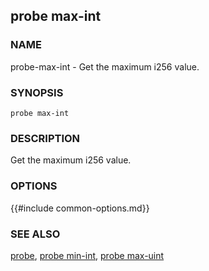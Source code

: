 ## probe max-int

### NAME

probe-max-int - Get the maximum i256 value.

### SYNOPSIS

``probe max-int``

### DESCRIPTION

Get the maximum i256 value.

### OPTIONS

{{#include common-options.md}}

### SEE ALSO

[probe](./probe.md), [probe min-int](./probe-min-int.md), [probe max-uint](./probe-max-uint.md)
